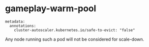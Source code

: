 # gameplay-warm-pool

```
metadata:
  annotations:
    cluster-autoscaler.kubernetes.io/safe-to-evict: "false"
```

Any node running such a pod will not be considered for scale-down.
